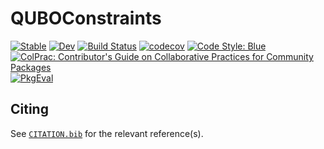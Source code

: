 # QUBOConstraints

[![Stable](https://img.shields.io/badge/docs-stable-blue.svg)](https://JuliaConstraints.github.io/QUBOConstraints.jl/stable)
[![Dev](https://img.shields.io/badge/docs-dev-blue.svg)](https://JuliaConstraints.github.io/QUBOConstraints.jl/dev)
[![Build Status](https://github.com/JuliaConstraints/QUBOConstraints.jl/actions/workflows/CI.yml/badge.svg?branch=main)](https://github.com/JuliaConstraints/QUBOConstraints.jl/actions/workflows/CI.yml?query=branch%3Amain)
[![codecov](https://codecov.io/gh/JuliaConstraints/QUBOConstraints.jl/branch/main/graph/badge.svg?token=zTso333WD7)](https://codecov.io/gh/JuliaConstraints/QUBOConstraints.jl)
[![Code Style: Blue](https://img.shields.io/badge/code%20style-blue-4495d1.svg)](https://github.com/invenia/BlueStyle)
[![ColPrac: Contributor's Guide on Collaborative Practices for Community Packages](https://img.shields.io/badge/ColPrac-Contributor's%20Guide-blueviolet)](https://github.com/SciML/ColPrac)
[![PkgEval](https://JuliaCI.github.io/NanosoldierReports/pkgeval_badges/Q/QUBOConstraints.svg)](https://JuliaCI.github.io/NanosoldierReports/pkgeval_badges/report.html)

## Citing

See [`CITATION.bib`](CITATION.bib) for the relevant reference(s).
